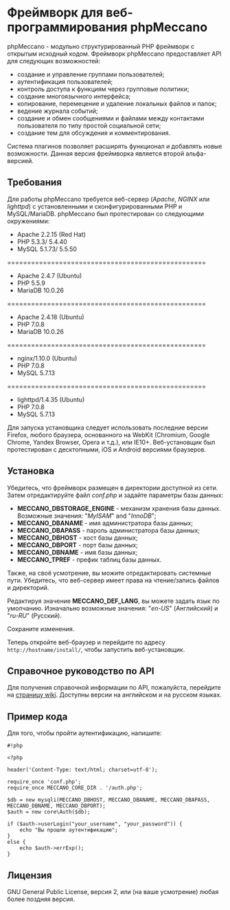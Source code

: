 # Фреймворк для веб-программирования phpMeccano #

phpMeccano - модульно структурированный PHP фреймворк с открытым исходный кодом. Фреймворк phpMeccano предоставляет API для следующих возможностей:

* создание и управление группами пользователей;
* аутентификация пользователей;
* контроль доступа к функциям через групповые политики;
* создание многоязычного интерфейса;
* копирование, перемецение и удаление локальных файлов и папок;
* ведение журнала событий;
* создание и обмен сообщениями и файлами между контактами пользователя по типу простой социальной сети;
* создание тем для обсуждения и комментирования.

Система плагинов позволяет расширять функционал и добавлять новые возможности. Данная версия фреймворка является второй альфа-версией.

## Требования ##

Для работы phpMeccano требуется веб-сервер (*Apache*, *NGINX* или *lighttpd*) с установленными и сконфигурированными PHP и MySQL/MariaDB.
phpMeccano был протестирован со следующими окружениями:

* Apache 2.2.15 (Red Hat)
* PHP 5.3.3/ 5.4.40
* MySQL 5.1.73/ 5.5.50

==================================================

* Apache 2.4.7 (Ubuntu)
* PHP 5.5.9
* MariaDB 10.0.26

==================================================

* Apache 2.4.18 (Ubuntu)
* PHP 7.0.8
* MariaDB 10.0.26

==================================================

* nginx/1.10.0 (Ubuntu)
* PHP 7.0.8
* MySQL 5.7.13

==================================================

* lighttpd/1.4.35 (Ubuntu)
* PHP 7.0.8
* MySQL 5.7.13

Для запуcка установщика следует использовать последние версии Firefox, любого браузера, основанного на WebKit (Chromium, Google Chrome, Yandex Browser, Opera и т.д.), или IE10+. Веб-установщик был протестирован с десктопными, iOS и Android версиями браузеров.

## Установка ##

Убедитесь, что фреймворк размещен в директории доступной из сети. Затем отредактируйте файл *conf.php* и задайте параметры базы данных:

* **MECCANO_DBSTORAGE_ENGINE** - механизм хранения базы данных. Возможные значения: "*MyISAM*" and "*InnoDB*";
* **MECCANO_DBANAME** - имя администратора базы данных;
* **MECCANO_DBAPASS** - пароль администратора базы данных;
* **MECCANO_DBHOST** - хост базы данных;
* **MECCANO_DBPORT** - порт базы данных;
* **MECCANO_DBNAME** - имя базы данных;
* **MECCANO_TPREF** - префик таблиц базы данных.

Также, на своё усмотрение, вы можите отредактировать системные пути. Убедитесь, что веб-сервер имеет права на чтение/запись файлов и директорий.

Редактируя значение **MECCANO_DEF_LANG**, вы можете задать язык по умолчанию. Изначально возможные значения: "*en-US*" (Английский) и "*ru-RU*" (Русский).

Сохраните изменения.

Теперь откройте веб-браузер и перейдите по адресу ```http://hostname/install/```, чтобы запустить веб-установщик.


## Справочное руководство по API ##
Для получения справочной информации по API, пожалуйста, перейдите на [страницу wiki](wiki). Доступны версии на английском и на русском языках.

## Пример кода ##

Для того, чтобы пройти аутентификацию, напишите:


```
#!php

<?php

header('Content-Type: text/html; charset=utf-8');

require_once 'conf.php';
require_once MECCANO_CORE_DIR . '/auth.php';

$db = new mysqli(MECCANO_DBHOST, MECCANO_DBANAME, MECCANO_DBAPASS, MECCANO_DBNAME, MECCANO_DBPORT);
$auth = new core\Auth($db);

if ($auth->userLogin("your_username", "your_password")) {
    echo "Вы прошли аутентификацию";
}
else {
    echo $auth->errExp();
}
```


## Лицензия ##

GNU General Public License, версия 2, или (на ваше усмотрение) любая более поздняя версия.
